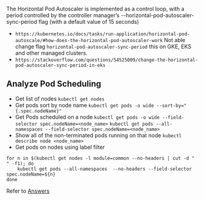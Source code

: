 The Horizontal Pod Autoscaler is implemented as a control loop, with a period controlled by the controller manager’s --horizontal-pod-autoscaler-sync-period flag (with a default value of 15 seconds)
- `https://kubernetes.io/docs/tasks/run-application/horizontal-pod-autoscale/#how-does-the-horizontal-pod-autoscaler-work`
Not able change flag `horizontal-pod-autoscaler-sync-period` this on GKE, EKS and other managed clusters.
- `https://stackoverflow.com/questions/54525009/change-the-horizontal-pod-autoscaler-sync-period-in-eks`

## Analyze Pod Scheduling
- Get list of nodes
`kubectl get nodes`
- Get pods sort by node name
`kubectl get pods -o wide --sort-by="{.spec.nodeName}"`
- Get Pods scheduled on a node
`kubectl get pods -o wide --field-selector spec.nodeName=<node_name>`
`kubectl get pods --all-namespaces --field-selector spec.nodeName=<node_name>`
- Show all of the non-terminated pods running on that node
`kubectl describe node <node_name>`
- Get pods on nodes using label filter
```
for n in $(kubectl get nodes -l module=common --no-headers | cut -d " " -f1); do 
    kubectl get pods --all-namespaces  --no-headers --field-selector spec.nodeName=${n} 
done
```
Refer to [Answers](https://stackoverflow.com/questions/39231880/kubernetes-api-gets-pods-on-specific-nodes)
